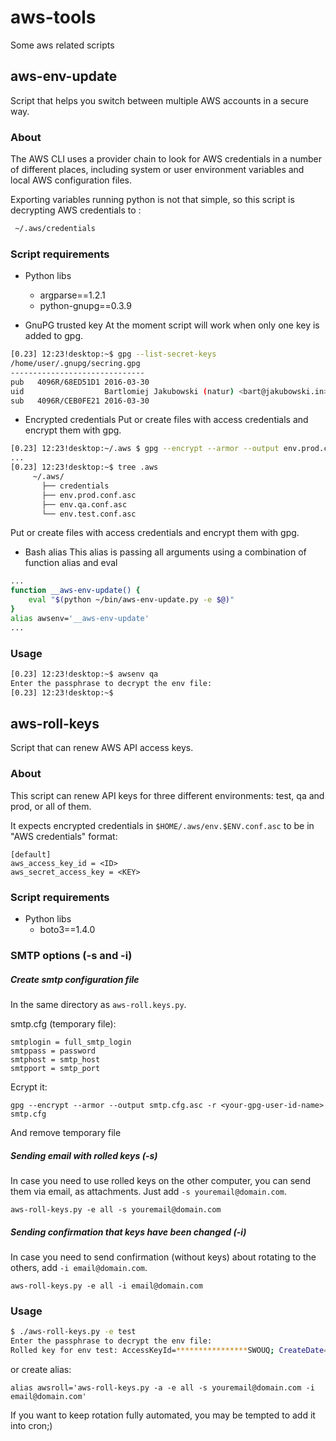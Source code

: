 aws-tools
=========
Some aws related scripts

aws-env-update
--------------
Script that helps you switch between multiple AWS accounts in a secure way.

### About
The AWS CLI uses a provider chain to look for AWS credentials in a number of different places, including system or user environment variables and local AWS configuration files.

Exporting variables running python is not that simple, so this script is decrypting AWS credentials to :
```bash
 ~/.aws/credentials
 ```

### Script requirements
* Python libs
  - argparse==1.2.1
  - python-gnupg==0.3.9



* GnuPG trusted key
At the moment script will work when only one key is added to gpg.
```bash
[0.23] 12:23!desktop:~$ gpg --list-secret-keys
/home/user/.gnupg/secring.gpg
------------------------------
pub   4096R/68ED51D1 2016-03-30
uid                  Bartlomiej Jakubowski (natur) <bart@jakubowski.in>
sub   4096R/CEB0FE21 2016-03-30
```
* Encrypted credentials
Put or create files with access credentials and encrypt them with gpg.
```bash
[0.23] 12:23!desktop:~/.aws $ gpg --encrypt --armor --output env.prod.conf.asc -r 'bart@jakubowski.in' env.prod.conf
...
[0.23] 12:23!desktop:~$ tree .aws
     ~/.aws/
       ├── credentials
       ├── env.prod.conf.asc
       ├── env.qa.conf.asc
       └── env.test.conf.asc
```
Put or create files with access credentials and encrypt them with gpg.

* Bash alias
This alias is passing all arguments using a combination of function alias and eval
```bash
...
function __aws-env-update() {
    eval "$(python ~/bin/aws-env-update.py -e $@)"
}
alias awsenv='__aws-env-update'
...
```
### Usage

```bash
[0.23] 12:23!desktop:~$ awsenv qa
Enter the passphrase to decrypt the env file:
[0.23] 12:23!desktop:~$
```

aws-roll-keys
-------------
Script that can renew AWS API access keys.

### About

This script can renew API keys for three different environments: test,
qa and prod, or all of them.

It expects encrypted credentials in `$HOME/.aws/env.$ENV.conf.asc` to be
in "AWS credentials" format:
```
[default]
aws_access_key_id = <ID>
aws_secret_access_key = <KEY>
```
### Script requirements
* Python libs
  - boto3==1.4.0

### SMTP options (-s and -i)
##### Create smtp configuration file
In the same directory as `aws-roll.keys.py`.

smtp.cfg (temporary file):

    smtplogin = full_smtp_login
    smtppass = password
    smtphost = smtp_host
    smtpport = smtp_port

Ecrypt it:

    gpg --encrypt --armor --output smtp.cfg.asc -r <your-gpg-user-id-name> smtp.cfg

And remove temporary file

##### Sending email with rolled keys (-s)
In case you need to use rolled keys on the other computer, you can send them via email, as attachments. Just add `-s youremail@domain.com`.

    aws-roll-keys.py -e all -s youremail@domain.com

##### Sending confirmation that keys have been changed (-i)
In case you need to send confirmation (without keys) about rotating to the others, add `-i email@domain.com`.

    aws-roll-keys.py -e all -i email@domain.com


### Usage

```bash
$ ./aws-roll-keys.py -e test
Enter the passphrase to decrypt the env file:
Rolled key for env test: AccessKeyId=****************SWOUQ; CreateDate=2016-09-12 07:42:59.135000+00:00
```

or create alias:

    alias awsroll='aws-roll-keys.py -a -e all -s youremail@domain.com -i email@domain.com'

If you want to keep rotation fully automated, you may be tempted to add it into cron;)
